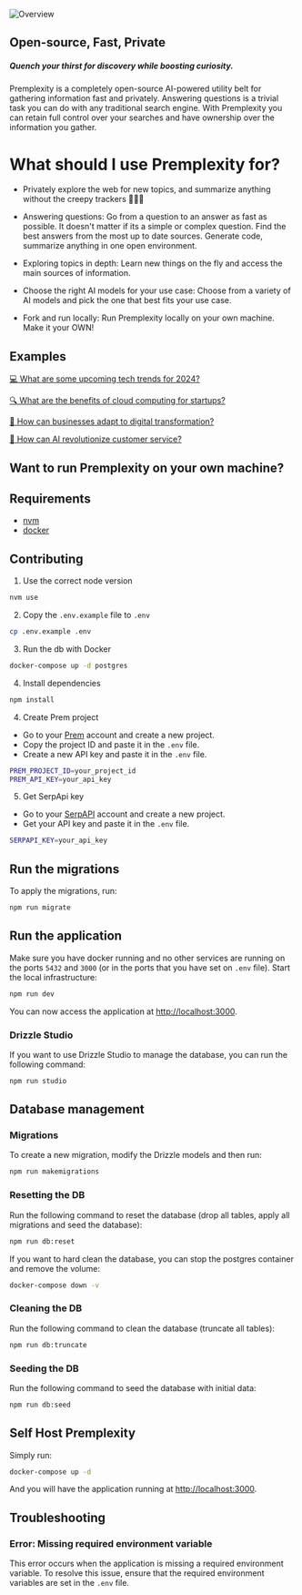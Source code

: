 <img
src="https://static.premai.io/premplexity/White.png"
alt="Overview"/>

## Open-source, Fast, Private

##### Quench your thirst for discovery while boosting curiosity.

Premplexity is a completely open-source AI-powered utility belt for gathering information fast and privately. Answering questions is a trivial task you can do with any traditional search engine. With Premplexity you can retain full control over your searches and have ownership over the information you gather.

# What should I use Premplexity for?

- Privately explore the web for new topics, and summarize anything without the creepy trackers 🧟‍♂️👣

- Answering questions: Go from a question to an answer as fast as possible. It doesn't matter if its a simple or complex question. Find the best answers from the most up to date sources. Generate code, summarize anything in one open environment.

- Exploring topics in depth: Learn new things on the fly and access the main sources of information.

- Choose the right AI models for your use case: Choose from a variety of AI models and pick the one that best fits your use case.

- Fork and run locally: Run Premplexity locally on your own machine. Make it your OWN!

## Examples

[💻 What are some upcoming tech trends for 2024?](https://premplexity.premai.io/thread/110)

[🔍 What are the benefits of cloud computing for startups?](https://premplexity.premai.io/thread/111)

[📱 How can businesses adapt to digital transformation?](https://premplexity.premai.io/thread/114)

[🚀 How can AI revolutionize customer service?](https://premplexity.premai.io/thread/115)

## Want to run Premplexity on your own machine?

## Requirements

- [nvm](https://nodejs.org/en/download/package-manager)
- [docker](https://docs.docker.com/get-started/get-docker)

## Contributing

1. Use the correct node version

```bash
nvm use
```

2. Copy the `.env.example` file to `.env`

```bash
cp .env.example .env
```

3. Run the db with Docker

```bash
docker-compose up -d postgres
```

4. Install dependencies

```bash
npm install
```

4. Create Prem project

- Go to your [Prem](https://app.premai.io/projects/) account and create a new project.
- Copy the project ID and paste it in the `.env` file.
- Create a new API key and paste it in the `.env` file.

```bash
PREM_PROJECT_ID=your_project_id
PREM_API_KEY=your_api_key
```

5. Get SerpApi key

- Go to your [SerpAPI](https://serpapi.com/dashboard) account and create a new project.
- Get your API key and paste it in the `.env` file.

```bash
SERPAPI_KEY=your_api_key
```

## Run the migrations

To apply the migrations, run:

```bash
npm run migrate
```

## Run the application

Make sure you have docker running and no other services are running on the ports `5432` and `3000` (or in the ports that you have set on `.env` file). Start the local infrastructure:

```bash
npm run dev
```

You can now access the application at [http://localhost:3000](http://localhost:3000).

### Drizzle Studio

If you want to use Drizzle Studio to manage the database, you can run the following command:

```bash
npm run studio
```

## Database management

### Migrations

To create a new migration, modify the Drizzle models and then run:

```bash
npm run makemigrations
```

### Resetting the DB

Run the following command to reset the database (drop all tables, apply all migrations and seed the database):

```bash
npm run db:reset
```

If you want to hard clean the database, you can stop the postgres container and remove the volume:

```bash
docker-compose down -v
```

### Cleaning the DB

Run the following command to clean the database (truncate all tables):

```bash
npm run db:truncate
```

### Seeding the DB

Run the following command to seed the database with initial data:

```bash
npm run db:seed
```

## Self Host Premplexity

Simply run: 

```bash
docker-compose up -d
```

And you will have the application running at [http://localhost:3000](http://localhost:3000).

## Troubleshooting

### Error: Missing required environment variable

This error occurs when the application is missing a required environment variable. To resolve this issue, ensure that the required environment variables are set in the `.env` file.
